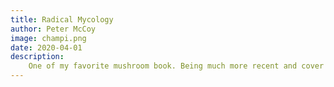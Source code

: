 ```yaml
---
title: Radical Mycology
author: Peter McCoy
image: champi.png
date: 2020-04-01
description:
    One of my favorite mushroom book. Being much more recent and cover a wide variety of subject. It can get quite technicals at some points, but also lot of information concerning  their history and relationship with us.
---
```

